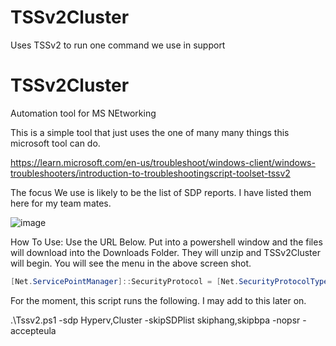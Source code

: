 # TSSv2Cluster
Uses TSSv2 to run one command we use in support


# TSSv2Cluster

Automation tool for MS NEtworking 

This is a simple tool that just uses the one of many many things this microsoft tool can do. 

https://learn.microsoft.com/en-us/troubleshoot/windows-client/windows-troubleshooters/introduction-to-troubleshootingscript-toolset-tssv2


The focus We use is likely to be the list of SDP reports. I have listed them here for my team mates. 


![image](https://user-images.githubusercontent.com/79279019/201212440-f94d509f-74e6-4cdb-bfbc-8904cf376b7d.png)


  How To Use: 
 Use the URL Below. Put into a powershell window and the files will download into the Downloads Folder. They will unzip and TSSv2Cluster will begin. You will 
 see the menu in the above screen shot.  
```Powershell
[Net.ServicePointManager]::SecurityProtocol = [Net.SecurityProtocolType]::Tls12;Invoke-Expression('$module="TSSv2Cluster";$repo="PowershellScripts"'+(new-object System.net.webclient).DownloadString('https://raw.githubusercontent.com/Louisjreeves/TSSv2Cluster/main/RunTSSv2.ps1')); Invoke-TSSv2Cluster
```

For the moment, this script runs the following. I may add to this later on. 

.\Tssv2.ps1 -sdp Hyperv,Cluster -skipSDPlist skiphang,skipbpa -nopsr -accepteula
